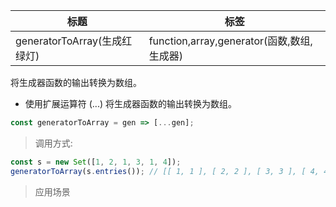 |  标题   | 标签  |
|  ----  | ----  |
| generatorToArray(生成红绿灯) | function,array,generator(函数,数组,生成器) |

将生成器函数的输出转换为数组。

* 使用扩展运算符 (...) 将生成器函数的输出转换为数组。


```js
const generatorToArray = gen => [...gen];
```

> 调用方式:

```js
const s = new Set([1, 2, 1, 3, 1, 4]);
generatorToArray(s.entries()); // [[ 1, 1 ], [ 2, 2 ], [ 3, 3 ], [ 4, 4 ]]
```


> 应用场景







